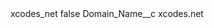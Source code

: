 <?xml version="1.0" encoding="UTF-8"?>
<CustomMetadata xmlns="http://soap.sforce.com/2006/04/metadata" xmlns:xsi="http://www.w3.org/2001/XMLSchema-instance" xmlns:xsd="http://www.w3.org/2001/XMLSchema">
    <label>xcodes_net</label>
    <protected>false</protected>
    <values>
        <field>Domain_Name__c</field>
        <value xsi:type="xsd:string">xcodes.net</value>
    </values>
</CustomMetadata>

